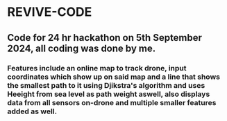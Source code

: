 # REVIVE-CODE
## Code for 24 hr hackathon on 5th September 2024, all coding was done by me.
### Features include an online map to track drone, input coordinates which show up on said map and a line that shows the smallest path to it using Djikstra's algorithm and uses Heeight from sea level as path weight aswell, also displays data from all sensors on-drone and multiple smaller features added as well.